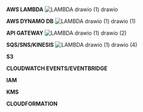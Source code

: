 **AWS LAMBDA**
![LAMBDA drawio (1) drawio](https://github.com/souravs17031999/CDA-AWS-DVA-C02/assets/33771969/ce4009c6-b830-4974-a727-48348f3ea035)  

**AWS DYNAMO DB**
![LAMBDA drawio (1) drawio (1)](https://github.com/souravs17031999/CDA-AWS-DVA-C02/assets/33771969/069b8e21-cd79-45fa-ad20-a21c6588f516)

**API GATEWAY**
![LAMBDA drawio (1) drawio (2)](https://github.com/souravs17031999/CDA-AWS-DVA-C02/assets/33771969/f2a95015-4beb-4f64-b358-40a057d606f6)

**SQS/SNS/KINESIS**
![LAMBDA drawio (1) drawio (4)](https://github.com/souravs17031999/CDA-AWS-DVA-C02/assets/33771969/6bbbe38f-546b-4d51-94aa-6c92556523c2)

**S3**

**CLOUDWATCH EVENTS/EVENTBRIDGE**

**IAM**

**KMS**

**CLOUDFORMATION**
